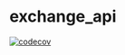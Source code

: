 # exchange_api

[![codecov](https://codecov.io/gh/liryanne/exchange_api/branch/main/graph/badge.svg?token=CGA6LENZK9)](https://codecov.io/gh/liryanne/exchange_api)
